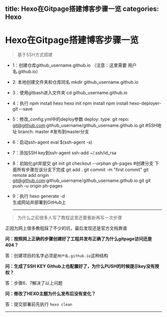 title: Hexo在Gitpage搭建博客步骤一览
categories: Hexo
---
# Hexo在Gitpage搭建博客步骤一览 #

> 基于SSH方式搭建

* 1：创建仓库github_username.github.io  （注意：这里需要 用户名.github.io）
* 2: 本地创建文件夹和仓库同名
      mkdir github_username.github.io
* 3：使用gitbash进入文件夹
      cd github_username.github.io
* 4：执行
      npm install hexo
      hexo init
      npm install
      npm install hexo-deployer-git --save
* 5：修改_config.yml中的deploy参数
      deploy:
        type: git
        repo: git@github.com:github_username/github_username.github.io.git #SSH地址
        branch: master #发布到master分支
* 6：启动ssh-agent
      eval $(ssh-agent -s)
* 7：添加SSH key到ssh-agent
      ssh-add ~/.ssh/id_rsa
* 8：初始化git并提交
      git init
      git checkout --orphan gh-pages #创建分支 下面所有步骤在该分支下完成
      git add .
      git commit -m "first commit"
      git remote add origin git@github.com:github_username/github_username.github.io.git
      git push -u origin ph-pages
* 9：执行
      hexo generate -d    
  生成网站并部署到GitHub上

  ---

>为什么之前很多人写了教程这里还要重新再写一次步骤

  正因为网上很多教程踩了不少的坑，最后发现还是官方文档靠谱

  __问：按照网上正确的步骤创建好了工程并发布正确了为什么gitpage访问还是404？__

  答：创建项目的名字必须是`用户名.github.io`这种结构

  __问：生成了SSH KEY Github上也配置好了，为什么PUSH的时候提示key没有授权？__

  答：步骤6、7解决了以上问题

  __问：修改了HEXO主题为什么发布后没有变化？__

  答：提交部署前先执行 `hexo clean`

  ---
